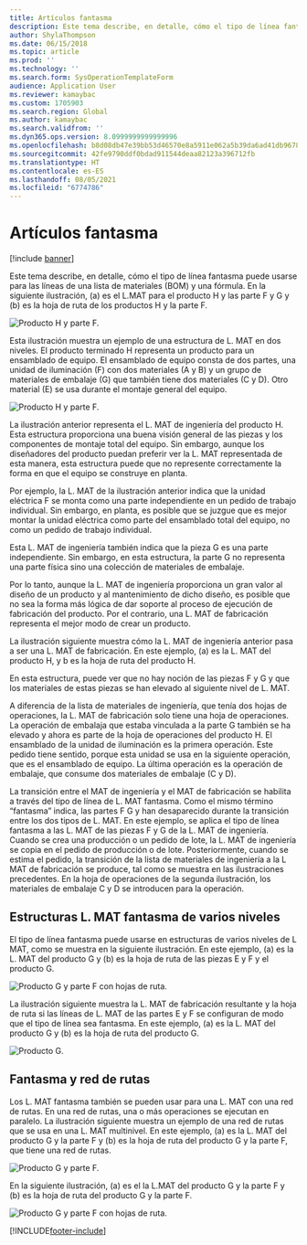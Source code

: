 ```yaml
---
title: Artículos fantasma
description: Este tema describe, en detalle, cómo el tipo de línea fantasma puede usarse para las líneas de una lista de materiales (BOM) y una fórmula en Dynamics 365 Supply Chain Management.
author: ShylaThompson
ms.date: 06/15/2018
ms.topic: article
ms.prod: ''
ms.technology: ''
ms.search.form: SysOperationTemplateForm
audience: Application User
ms.reviewer: kamaybac
ms.custom: 1705903
ms.search.region: Global
ms.author: kamaybac
ms.search.validfrom: ''
ms.dyn365.ops.version: 8.0999999999999996
ms.openlocfilehash: b8d08db47e39bb53d46570e8a5911e062a5b39da6ad41db967856f30034c0af8
ms.sourcegitcommit: 42fe9790ddf0bdad911544deaa82123a396712fb
ms.translationtype: HT
ms.contentlocale: es-ES
ms.lasthandoff: 08/05/2021
ms.locfileid: "6774786"
---
```

# <a name="phantom-items"></a>Artículos fantasma

[!include [banner](../includes/banner.md)]

Este tema describe, en detalle, cómo el tipo de línea fantasma puede usarse para las líneas de una lista de materiales (BOM) y una fórmula. En la siguiente ilustración, (a) es el L.MAT para el producto H y las parte F y G y (b) es la hoja de ruta de los productos H y la parte F.

![Producto H y parte F.](media/product-H-part-F.png)


Esta ilustración muestra un ejemplo de una estructura de L. MAT en dos niveles. El producto terminado H representa un producto para un ensamblado de equipo. El ensamblado de equipo consta de dos partes, una unidad de iluminación (F) con dos materiales (A y B) y un grupo de materiales de embalaje (G) que también tiene dos materiales (C y D). Otro material (E) se usa durante el montaje general del equipo.

![Producto H y parte F.](media/product-H-part-B.png)

La ilustración anterior representa el L. MAT de ingeniería del producto H. Esta estructura proporciona una buena visión general de las piezas y los componentes de montaje total del equipo. Sin embargo, aunque los diseñadores del producto puedan preferir ver la L. MAT representada de esta manera, esta estructura puede que no represente correctamente la forma en que el equipo se construye en planta. 

Por ejemplo, la L. MAT de la ilustración anterior indica que la unidad eléctrica F se monta como una parte independiente en un pedido de trabajo individual. Sin embargo, en planta, es posible que se juzgue que es mejor montar la unidad eléctrica como parte del ensamblado total del equipo, no como un pedido de trabajo individual.

Esta L. MAT de ingeniería también indica que la pieza G es una parte independiente. Sin embargo, en esta estructura, la parte G no representa una parte física sino una colección de materiales de embalaje. 

Por lo tanto, aunque la L. MAT de ingeniería proporciona un gran valor al diseño de un producto y al mantenimiento de dicho diseño, es posible que no sea la forma más lógica de dar soporte al proceso de ejecución de fabricación del producto. Por el contrario, una L. MAT de fabricación representa el mejor modo de crear un producto.

La ilustración siguiente muestra cómo la L. MAT de ingeniería anterior pasa a ser una L. MAT de fabricación. En este ejemplo, (a) es la L. MAT del producto H, y b es la hoja de ruta del producto H.

En esta estructura, puede ver que no hay noción de las piezas F y G y que los materiales de estas piezas se han elevado al siguiente nivel de L. MAT. 

A diferencia de la lista de materiales de ingeniería, que tenía dos hojas de operaciones, la L. MAT de fabricación solo tiene una hoja de operaciones. La operación de embalaja que estaba vinculada a la parte G también se ha elevado y ahora es parte de la hoja de operaciones del producto H. El ensamblado de la unidad de iluminación es la primera operación. Este pedido tiene sentido, porque esta unidad se usa en la siguiente operación, que es el ensamblado de equipo. La última operación es la operación de embalaje, que consume dos materiales de embalaje (C y D).

La transición entre el MAT de ingeniería y el MAT de fabricación se habilita a través del tipo de línea de L. MAT fantasma. Como el mismo término “fantasma” indica, las partes F G y han desaparecido durante la transición entre los dos tipos de L. MAT. En este ejemplo, se aplica el tipo de línea fantasma a las L. MAT de las piezas F y G de la L. MAT de ingeniería. Cuando se crea una producción o un pedido de lote, la L. MAT de ingeniería se copia en el pedido de producción o de lote. Posteriormente, cuando se estima el pedido, la transición de la lista de materiales de ingeniería a la L MAT de fabricación se produce, tal como se muestra en las ilustraciones precedentes. En la hoja de operaciones de la segunda ilustración, los materiales de embalaje C y D se introducen para la operación. 

## <a name="multilevel-phantom-bom-structures"></a>Estructuras L. MAT fantasma de varios niveles
El tipo de línea fantasma puede usarse en estructuras de varios niveles de L MAT, como se muestra en la siguiente ilustración. En este ejemplo, (a) es la L. MAT del producto G y (b) es la hoja de ruta de las piezas E y F y el producto G. 

![Producto G y parte F con hojas de ruta.](media/product-G-route-sheet-G.png)


La ilustración siguiente muestra la L. MAT de fabricación resultante y la hoja de ruta si las líneas de L. MAT de las partes E y F se configuran de modo que el tipo de línea sea fantasma. En este ejemplo, (a) es la L. MAT del producto G y (b) es la hoja de ruta del producto G.

![Producto G.](media/product-G.png)


## <a name="phantom-and-route-network"></a>Fantasma y red de rutas
Los L. MAT fantasma también se pueden usar para una L. MAT con una red de rutas. En una red de rutas, una o más operaciones se ejecutan en paralelo. La ilustración siguiente muestra un ejemplo de una red de rutas que se usa en una L. MAT multinivel. En este ejemplo, (a) es la L. MAT del producto G y la parte F y (b) es la hoja de ruta del producto G y la parte F, que tiene una red de rutas.

![Producto G y parte F.](media/product-G-part-F.png)


En la siguiente ilustración, (a) es el la L.MAT del producto G y la parte F y (b) es la hoja de ruta del producto G y la parte F.

![Producto G y parte F con hojas de ruta.](media/product-G-part-F-with-route-sheet.png)


[!INCLUDE[footer-include](../../includes/footer-banner.md)]